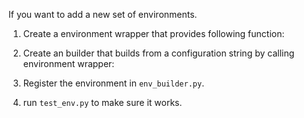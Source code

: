 If you want to add a new set of environments.

1. Create a environment wrapper that provides following function:

2. Create an builder that builds from a configuration string by calling environment wrapper:

3. Register the environment in `env_builder.py`.

4. run `test_env.py` to make sure it works.